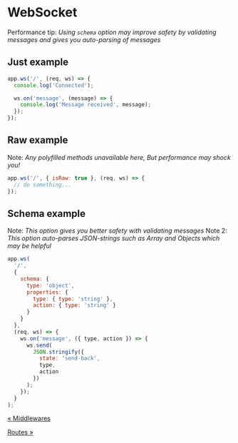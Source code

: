 # WebSocket

Performance tip: _Using `schema` option may improve safety by validating messages and gives you auto-parsing of messages_

## Just example

```js
app.ws('/', (req, ws) => {
  console.log('Connected');

  ws.on('message', (message) => {
    console.log('Message received', message);
  });
});
```

## Raw example

Note: _Any polyfilled methods unavailable here, But performance may shock you!_

```js
app.ws('/', { isRaw: true }, (req, ws) => {
  // do something...
});
```

## Schema example

Note: _This option gives you better safety with validating messages_
Note 2: _This option auto-parses JSON-strings such as Array and Objects which may be helpful_

```js
app.ws(
  '/',
  {
    schema: {
      type: 'object',
      properties: {
        type: { type: 'string' },
        action: { type: 'string' }
      }
    }
  },
  (req, ws) => {
    ws.on('message', ({ type, action }) => {
      ws.send(
        JSON.stringify({
          state: 'send-back',
          type,
          action
        })
      );
    });
  }
);
```

[&laquo; Middlewares](./middlewares.md)

[Routes &raquo;](./routes.md)
